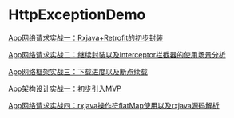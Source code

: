 # HttpExceptionDemo

<a href="https://blog.csdn.net/qq_34184412/article/details/80008788">[App网络请求实战一：Rxjava+Retrofit的初步封装](https://blog.csdn.net/qq_34184412/article/details/80008788)</a>

<a href="https://blog.csdn.net/qq_34184412/article/details/80022228">[App网络请求实战二：继续封装以及Interceptor拦截器的使用场景分析](https://blog.csdn.net/qq_34184412/article/details/80022228)</a>

<a href="https://blog.csdn.net/qq_34184412/article/details/80045637">[App网络框架实战三：下载进度以及断点续载](https://blog.csdn.net/qq_34184412/article/details/80045637)</a>

<a href="https://blog.csdn.net/qq_34184412/article/details/80050498">[App架构设计实战一：初步引入MVP](https://blog.csdn.net/qq_34184412/article/details/80050498)</a>

<a href="https://blog.csdn.net/qq_34184412/article/details/80105942">[App网络请求实战四：rxjava操作符flatMap使用以及rxjava源码解析](https://blog.csdn.net/qq_34184412/article/details/80105942)</a>

